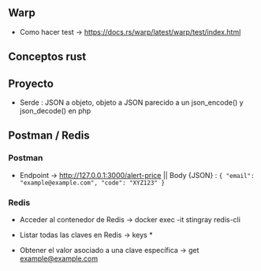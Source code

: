 ## Warp

- Como hacer test → https://docs.rs/warp/latest/warp/test/index.html

## Conceptos rust

## Proyecto

- Serde : JSON a objeto, objeto a JSON parecido a un json_encode() y json_decode() en php

## Postman / Redis

### Postman

- Endpoint → http://127.0.0.1:3000/alert-price || Body {JSON} : `{
    "email": "example@example.com",
    "code": "XYZ123"
} `

### Redis

- Acceder al contenedor de Redis → docker exec -it stingray redis-cli

- Listar todas las claves en Redis → keys \*

- Obtener el valor asociado a una clave específica → get example@example.com
